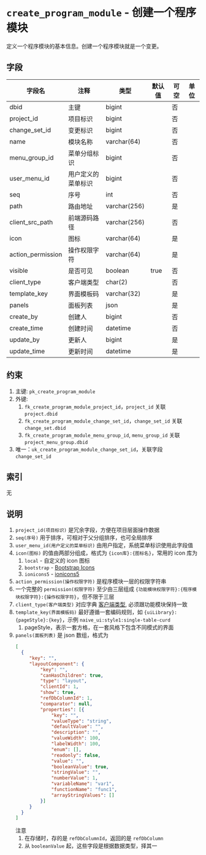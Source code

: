 # `create_program_module` - 创建一个程序模块

定义一个程序模块的基本信息。创建一个程序模块就是一个变更。

## 字段

| 字段名            | 注释               | 类型         | 默认值 | 可空 | 单位 |
| ----------------- | ------------------ | ------------ | ------ | ---- | ---- |
| dbid              | 主键               | bigint       |        | 否   |      |
| project_id        | 项目标识           | bigint       |        | 否   |      |
| change_set_id     | 变更标识           | bigint       |        | 否   |      |
| name              | 模块名称           | varchar(64)  |        | 否   |      |
| menu_group_id     | 菜单分组标识       | bigint       |        | 否   |      |
| user_menu_id      | 用户定义的菜单标识 | bigint       |        | 否   |      |
| seq               | 序号               | int          |        | 否   |      |
| path              | 路由地址           | varchar(256) |        | 是   |      |
| client_src_path   | 前端源码路径       | varchar(256) |        | 否   |      |
| icon              | 图标               | varchar(64)  |        | 是   |      |
| action_permission | 操作权限字符       | varchar(64)  |        | 是   |      |
| visible           | 是否可见           | boolean      | true   | 否   |      |
| client_type       | 客户端类型         | char(2)      |        | 否   |      |
| template_key      | 界面模板码         | varchar(32)  |        | 是   |      |
| panels            | 面板列表           | json         |        | 是   |      |
| create_by         | 创建人             | bigint       |        | 否   |      |
| create_time       | 创建时间           | datetime     |        | 否   |      |
| update_by         | 更新人             | bigint       |        | 是   |      |
| update_time       | 更新时间           | datetime     |        | 是   |      |

## 约束

1. 主键: `pk_create_program_module`
2. 外键: 
   1. `fk_create_program_module_project_id`，`project_id` 关联 `project.dbid`
   2. `fk_create_program_module_change_set_id`，`change_set_id` 关联 `change_set.dbid`
   3. `fk_create_program_module_menu_group_id`, `menu_group_id` 关联 `project_menu_group.dbid`
3. 唯一：`uk_create_program_module_change_set_id`，关联字段 `change_set_id`

## 索引

无

## 说明

1. `project_id(项目标识)` 是冗余字段，方便在项目层面操作数据
2. `seq(序号)` 用于排序，可相对于父分组排序，也可全局排序
3. `user_menu_id(用户定义的菜单标识)` 由用户指定，系统菜单标识使用此字段值
4. `icon(图标)` 的值由两部分组成，格式为 `{icon库}:{图标名}`，常用的 icon 库为
   1. `local` - 自定义的 icon 图标
   2. `bootstrap` - [Bootstrap Icons](https://icons.getbootstrap.com/)
   3. `ionicons5` - [ionicons5](https://xicons.org)
5. `action_permission(操作权限字符)` 是程序模块一层的权限字符串
6. 一个完整的 `permission(权限字符)` 至少由三层组成 `{功能模块权限字符}:{程序模块权限字符}:{操作权限字符}`，但不限于三层
7. `client_type(客户端类型)` 对应字典 [客户端类型](../data/dict/2009_client_type.md), 必须跟功能模块保持一致
8. `template_key(界面模板码)` 最好遵循一套编码规则，如 `{uiLibrary}:{pageStyle}:{key}`，示例 `naive_ui:style1:single-table-curd`
   1. pageStyle，表示一套方格，在一套风格下包含不同模式的界面
9. `panels(面板列表)` 是 json 数组，格式为
   ```json
   [
     {
        "key": "",
        "layoutComponent": {
            "key": "",
            "canHasChildren": true,
            "type": "layout",
            "clientId": 1,
            "show": true,
            "refDbColumnId": 1,
            "comparator": null,
            "properties": [{
                "key": "",
                "valueType": "string",
                "defaultValue": "",
                "description": "",
                "valueWidth": 100,
                "labelWidth": 100,
                "enum": [],
                "readonly": false,
                "value": "",
                "booleanValue": true,
                "stringValue": "",
                "numberValue": 1,
                "variableName": "var1",
                "functionName": "func1",
                "arrayStringValues": []
            }]
        }
     }
   ]
   ```
   注意
   1. 在存储时，存的是 `refDbColumnId`，返回的是 `refDbColumn`
   2. 从 `booleanValue` 起，这些字段是根据数据类型，择其一